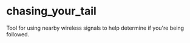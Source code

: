 # chasing_your_tail
Tool for using nearby wireless signals to help determine if you're being followed. 

